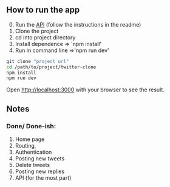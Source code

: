 ## How to run the app

0. Run the [API](https://github.com/victorsmith/social-media-api) (follow the instructions in the readme)
1. Clone the project
2. cd into project directory
3. Install dependence => 'npm install'
4. Run in command line =>'npm run dev'

```bash
git clone "project url"
cd /path/to/project/twitter-clone
npm install
npm run dev
```

Open [http://localhost:3000](http://localhost:3000) with your browser to see the result.

## Notes 

### Done/ Done-ish:

1. Home page
2. Routing,
3. Authentication
4. Posting new tweets
5. Delete tweets
6. Posting new replies
7. API (for the most part)
